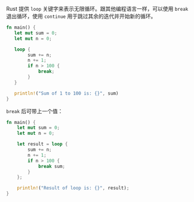 Rust 提供 `loop` 关键字来表示无限循环。跟其他编程语言一样，可以使用 `break` 退出循环，使用 `continue` 用于跳过其余的迭代并开始新的循环。

```rust
fn main() {
   let mut sum = 0;
   let mut n = 0; 

   loop {
        sum += n;
        n += 1;
        if n > 100 {
            break;
        }
   }

   println!("Sum of 1 to 100 is: {}", sum)
}
```

`break` 后可带上一个值：

```rust
fn main() {
    let mut sum = 0;
    let mut n = 0;

    let result = loop {
        sum += n;
        n += 1;
        if n > 100 {
            break sum;
        }
    };

    println!("Result of loop is: {}", result);
}
```